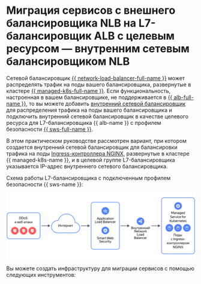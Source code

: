 # Миграция сервисов с внешнего балансировщика NLB на L7-балансировщик ALB с целевым ресурсом — внутренним сетевым балансировщиком NLB


Сетевой балансировщик [{{ network-load-balancer-full-name }}](../../network-load-balancer/) может распределять трафик на поды вашего балансировщика, развернутые в кластере [{{ managed-k8s-full-name }}](../../managed-kubernetes/). Если функциональность, настроенная в вашем балансировщике, не поддерживается в [{{ alb-full-name }}](../../application-load-balancer/), то вы можете добавить [внутренний сетевой балансировщик](../../network-load-balancer/concepts/nlb-types.md) для распределения трафика на поды вашего балансировщика и подключить внутренний сетевой балансировщик в качестве целевого ресурса для L7-балансировщика {{ alb-name }} с профилем безопасности [{{ sws-full-name }}](../../smartwebsecurity/).

В этом практическом руководстве рассмотрен вариант, при котором создается внутренний сетевой балансировщик для балансировки трафика на поды [Ingress-контроллера NGINX](../../managed-kubernetes/operations/applications/ingress-nginx.md), развернутые в кластере {{ managed-k8s-name }}, и в целевой группе L7-балансировщика указывается IP-адрес внутреннего сетевого балансировщика.

Схема работы L7-балансировщика с подключенным профилем безопасности {{ sws-name }}:

![image](../../_assets/tutorials/security/nlb-as-target-resource-alb.svg)

Вы можете создать инфраструктуру для миграции сервисов с помощью следующих инструментов:
